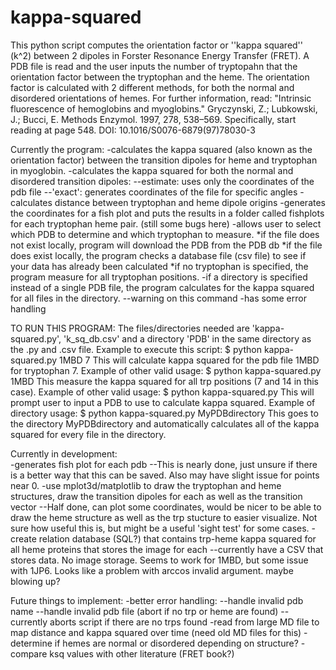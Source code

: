 kappa-squared
=============
This python script computes the orientation factor or ''kappa squared'' (k^2) between 2 dipoles in 
Forster Resonance Energy Transfer (FRET). A PDB file is read and the user inputs the number of 
tryptopahn that the orientation factor between the tryptophan and the heme. The orientation factor 
is calculated with 2 different methods, for both the normal and disordered orientations of hemes. 
For further information, read: 
"Intrinsic fluorescence of hemoglobins and myoglobins." 
Gryczynski, Z.; Lubkowski, J.; Bucci, E. Methods Enzymol. 1997, 278, 538–569. 
Specifically, start reading at page 548.
DOI: 10.1016/S0076-6879(97)78030-3

Currently the program:
-calculates the kappa squared (also known as the orientation factor) between the transition dipoles for heme and tryptophan in myoglobin.
-calculates the kappa squared for both the normal and disordered transition dipoles:
    --estimate: uses only the coordinates of the pdb file
    --'exact': generates coordinates of the file for specific angles
-calculates distance between tryptophan and heme dipole origins 
-generates the coordinates for a fish plot and puts the results in a folder called fishplots for each tryptophan heme pair. (still some bugs here)
-allows user to select which PDB to determine and which tryptophan to measure.
	*if the file does not exist locally, program will download the PDB from the PDB db
	*if the file does exist locally, the program checks a database file (csv file) to see if your data has already been calculated
	*if no tryptophan is specified, the program measure for all tryptophan positions.
-if a directory is specified instead of a single PDB file, the program calculates for the kappa squared for all files in the directory. 
    --warning on this command
-has some error handling

TO RUN THIS PROGRAM:
The files/directories needed are 'kappa-squared.py', 'k_sq_db.csv' and a directory 'PDB' in the same directory as the .py and .csv file.
Example to execute this script:
$ python kappa-squared.py 1MBD 7
This will calculate kappa squared for the pdb file 1MBD for tryptophan 7.
Example of other valid usage:
$ python kappa-squared.py 1MBD 
This measure the kappa squared for all trp positions (7 and 14 in this case).
Example of other valid usage:
$ python kappa-squared.py
This will prompt user to input a PDB to use to calculate kappa squared.
Example of directory usage:
$ python kappa-squared.py MyPDBdirectory
This goes to the directory MyPDBdirectory and automatically calculates all of the kappa squared for every file in the directory.

Currently in development:  
-generates fish plot for each pdb
--This is nearly done, just unsure if there is a better way that this can be saved. Also may have slight issue for points near 0.
-use mplot3d/matplotlib to draw the tryptophan and heme structures, draw the transition dipoles for each as well as the transition vector
--Half done, can plot some coordinates, would be nicer to be able to draw the heme structure as well as the trp stucture to easier visualize. Not sure how useful this is, but might be a useful 'sight test' for some cases.
-create relation database (SQL?) that contains trp-heme kappa squared for all heme proteins that stores the image for each
--currently have a CSV that stores data. No image storage. Seems to work for 1MBD, but some issue with 1JP6. Looks like a problem with arccos invalid argument. maybe blowing up?

Future things to implement:
-better error handling:
	--handle invalid pdb name
	--handle invalid pdb file (abort if no trp or heme are found)
		--currently aborts script if there are no trps found
-read from large MD file to map distance and kappa squared over time (need old MD files for this)
-determine if hemes are normal or disordered depending on structure?
-compare ksq values with other literature (FRET book?)
